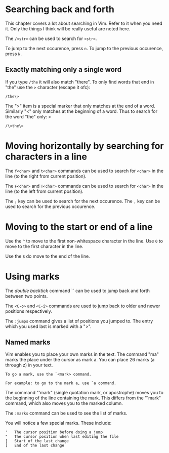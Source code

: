 # Searching back and forth

This chapter covers a lot about searching in Vim. Refer to it when you need it.
Only the things I think will be really useful are noted here.

The `/<str>` can be used to search for `<str>`.

To jump to the next occurence, press `n`.
To jump to the previous occurence, press `N`.

## Exactly matching only a single word

If you type `/the` it will also match "there".  To only find words that end
in "the" use the `>` character (escape it ofc):

	/the\>

The "\>" item is a special marker that only matches at the end of a word.
Similarly "\<" only matches at the beginning of a word.  Thus to search for
the word "the" only: >

	/\<the\>

# Moving horizontally by searching for characters in a line

The `f<char>` and `t<char>` commands can be used to search for `<char>` in the
line (to the right from current position).

The `F<char>` and `T<char>` commands can be used to search for `<char>` in the
line (to the left from current position).

The `;` key can be used to search for the next occurence.
The `,` key can be used to search for the previous occurence.

# Moving to the start or end of a line

Use the `^` to move to the first non-whitespace character in the line.
Use `0` to move to the first character in the line.

Use the `$` do move to the end of the line.

# Using marks

The *double backtick* command `` can be used to jump back and forth between two
points.

The `<C-o>` and `<C-i>` commands are used to jump back to older and newer
positions respectively.

The `:jumps` command gives a list of positions you jumped to. The entry which
you used last is marked with a ">".

## Named marks

Vim enables you to place your own marks in the text. The command "ma" marks the
place under the cursor as mark a.  You can place 26 marks (a through z) in your
text.

```vimdoc
To go a mark, use the `<mark> command.

For example: to go to the mark a, use `a command.
```

The command "'mark" (single quotation mark, or apostrophe) moves you to the
beginning of the line containing the mark.  This differs from the "`mark"
command, which also moves you to the marked column.

The `:marks` command can be used to see the list of marks.

You will notice a few special marks. These include:

```vim
'	The cursor position before doing a jump
"	The cursor position when last editing the file
[	Start of the last change
]	End of the last change
```


